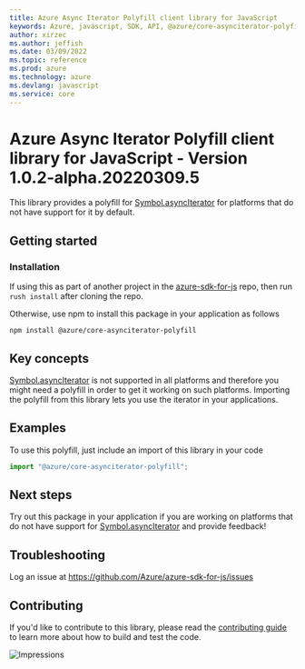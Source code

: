 ```yaml
---
title: Azure Async Iterator Polyfill client library for JavaScript
keywords: Azure, javascript, SDK, API, @azure/core-asynciterator-polyfill, core
author: xirzec
ms.author: jeffish
ms.date: 03/09/2022
ms.topic: reference
ms.prod: azure
ms.technology: azure
ms.devlang: javascript
ms.service: core
---
```

# Azure Async Iterator Polyfill client library for JavaScript - Version 1.0.2-alpha.20220309.5 


This library provides a polyfill for [Symbol.asyncIterator](https://developer.mozilla.org/docs/Web/JavaScript/Reference/Global_Objects/Symbol/asyncIterator)
for platforms that do not have support for it by default.

## Getting started

### Installation

If using this as part of another project in the [azure-sdk-for-js](https://github.com/Azure/azure-sdk-for-js) repo,
then run `rush install` after cloning the repo.

Otherwise, use npm to install this package in your application as follows

```
npm install @azure/core-asynciterator-polyfill
```

## Key concepts

[Symbol.asyncIterator](https://developer.mozilla.org/docs/Web/JavaScript/Reference/Global_Objects/Symbol/asyncIterator) is not supported
in all platforms and therefore you might need a polyfill in order to get it working on such platforms. Importing the polyfill from
this library lets you use the iterator in your applications.

## Examples

To use this polyfill, just include an import of this library in your code

```typescript
import "@azure/core-asynciterator-polyfill";
```

## Next steps

Try out this package in your application if you are working on platforms that do not have support for
[Symbol.asyncIterator](https://developer.mozilla.org/docs/Web/JavaScript/Reference/Global_Objects/Symbol/asyncIterator) and provide feedback!

## Troubleshooting

Log an issue at https://github.com/Azure/azure-sdk-for-js/issues

## Contributing

If you'd like to contribute to this library, please read the [contributing guide](https://github.com/Azure/azure-sdk-for-js/blob/main/CONTRIBUTING.md) to learn more about how to build and test the code.

![Impressions](https://azure-sdk-impressions.azurewebsites.net/api/impressions/azure-sdk-for-js%2Fsdk%2Fcore%2Fcore-asynciterator-polyfill%2FREADME.png)

